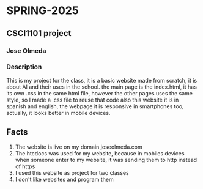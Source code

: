 # SPRING-2025
## CSCI1101 project
### Jose Olmeda
### Description
This is my project for the class, it is a basic website made from scratch, it is about AI
and their uses in the school.
the main page is the index.html, it has its own .css in the same html file, however the other pages uses the same style, so I made a .css file to reuse that code
also this website it is in spanish and english, the webpage it is responsive in smartphones too, actually, it looks better in mobile devices.

## Facts
1. The website is live on my domain joseolmeda.com
2. The htcdocs was used for my website, because in mobiles devices when someone enter to my website, it was sending them to http instead of https
3. I used this website as project for two classes
4. I don't like websites and program them
